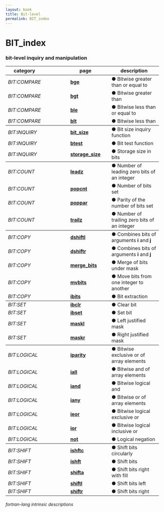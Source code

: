 ```yaml
---
layout: book
title: Bit-level
permalink: BIT_index
---
```

# BIT_index 
### bit-level inquiry and manipulation

<table>
  <thead>
    <tr>
      <th>category</th>
      <th>&nbsp;</th>
      <th>&nbsp;</th>
      <th>&nbsp;</th>
      <th>&nbsp;</th>
      <th>page</th>
      <th>&nbsp;</th>
      <th>description</th>
    </tr>
  </thead>
  <tbody>
    <tr>
      <td><em>BIT:COMPARE</em></td>
      <td>&nbsp;</td>
      <td>&nbsp;</td>
      <td>&nbsp;</td>
      <td>&nbsp;</td>
      <td><a href="BGE"><strong>bge</strong></a></td>
      <td>&nbsp;</td>
      <td>● Bitwise greater than or equal to</td>
    </tr>
    <tr>
      <td><em>BIT:COMPARE</em></td>
      <td>&nbsp;</td>
      <td>&nbsp;</td>
      <td>&nbsp;</td>
      <td>&nbsp;</td>
      <td><a href="BGT"><strong>bgt</strong></a></td>
      <td>&nbsp;</td>
      <td>● Bitwise greater than</td>
    </tr>
    <tr>
      <td><em>BIT:COMPARE</em></td>
      <td>&nbsp;</td>
      <td>&nbsp;</td>
      <td>&nbsp;</td>
      <td>&nbsp;</td>
      <td><a href="BLE"><strong>ble</strong></a></td>
      <td>&nbsp;</td>
      <td>● Bitwise less than or equal to</td>
    </tr>
    <tr>
      <td><em>BIT:COMPARE</em></td>
      <td>&nbsp;</td>
      <td>&nbsp;</td>
      <td>&nbsp;</td>
      <td>&nbsp;</td>
      <td><a href="BLT"><strong>blt</strong></a></td>
      <td>&nbsp;</td>
      <td>● Bitwise less than</td>
    </tr>
  </tbody>
  <tbody>
    <tr>
      <td><em>BIT:INQUIRY</em></td>
      <td>&nbsp;</td>
      <td>&nbsp;</td>
      <td>&nbsp;</td>
      <td>&nbsp;</td>
      <td><a href="BIT_SIZE"><strong>bit_size</strong></a></td>
      <td>&nbsp;</td>
      <td>● Bit size inquiry function</td>
    </tr>
    <tr>
      <td><em>BIT:INQUIRY</em></td>
      <td>&nbsp;</td>
      <td>&nbsp;</td>
      <td>&nbsp;</td>
      <td>&nbsp;</td>
      <td><a href="BTEST"><strong>btest</strong></a></td>
      <td>&nbsp;</td>
      <td>● Bit test function</td>
    </tr>
    <tr>
      <td><em>BIT:INQUIRY</em></td>
      <td>&nbsp;</td>
      <td>&nbsp;</td>
      <td>&nbsp;</td>
      <td>&nbsp;</td>
      <td><a href="STORAGE_SIZE"><strong>storage_size</strong></a></td>
      <td>&nbsp;</td>
      <td>● Storage size in bits</td>
    </tr>
  </tbody>
  <tbody>
    <tr>
      <td><em>BIT:COUNT</em></td>
      <td>&nbsp;</td>
      <td>&nbsp;</td>
      <td>&nbsp;</td>
      <td>&nbsp;</td>
      <td><a href="LEADZ"><strong>leadz</strong></a></td>
      <td>&nbsp;</td>
      <td>● Number of leading zero bits of an integer</td>
    </tr>
    <tr>
      <td><em>BIT:COUNT</em></td>
      <td>&nbsp;</td>
      <td>&nbsp;</td>
      <td>&nbsp;</td>
      <td>&nbsp;</td>
      <td><a href="POPCNT"><strong>popcnt</strong></a></td>
      <td>&nbsp;</td>
      <td>● Number of bits set</td>
    </tr>
    <tr>
      <td><em>BIT:COUNT</em></td>
      <td>&nbsp;</td>
      <td>&nbsp;</td>
      <td>&nbsp;</td>
      <td>&nbsp;</td>
      <td><a href="POPPAR"><strong>poppar</strong></a></td>
      <td>&nbsp;</td>
      <td>● Parity of the number of bits set</td>
    </tr>
    <tr>
      <td><em>BIT:COUNT</em></td>
      <td>&nbsp;</td>
      <td>&nbsp;</td>
      <td>&nbsp;</td>
      <td>&nbsp;</td>
      <td><a href="TRAILZ"><strong>trailz</strong></a></td>
      <td>&nbsp;</td>
      <td>● Number of trailing zero bits of an integer</td>
    </tr>
  </tbody>
  <tbody>
    <tr>
      <td><em>BIT:COPY</em></td>
      <td>&nbsp;</td>
      <td>&nbsp;</td>
      <td>&nbsp;</td>
      <td>&nbsp;</td>
      <td><a href="DSHIFTL"><strong>dshiftl</strong></a></td>
      <td>&nbsp;</td>
      <td>● Combines bits of arguments <strong>i</strong> and <strong>j</strong></td>
    </tr>
    <tr>
      <td><em>BIT:COPY</em></td>
      <td>&nbsp;</td>
      <td>&nbsp;</td>
      <td>&nbsp;</td>
      <td>&nbsp;</td>
      <td><a href="DSHIFTR"><strong>dshiftr</strong></a></td>
      <td>&nbsp;</td>
      <td>● Combines bits of arguments <strong>i</strong> and <strong>j</strong></td>
    </tr>
    <tr>
      <td><em>BIT:COPY</em></td>
      <td>&nbsp;</td>
      <td>&nbsp;</td>
      <td>&nbsp;</td>
      <td>&nbsp;</td>
      <td><a href="MERGE_BITS"><strong>merge_bits</strong></a></td>
      <td>&nbsp;</td>
      <td>● Merge of bits under mask</td>
    </tr>
    <tr>
      <td><em>BIT:COPY</em></td>
      <td>&nbsp;</td>
      <td>&nbsp;</td>
      <td>&nbsp;</td>
      <td>&nbsp;</td>
      <td><a href="MVBITS"><strong>mvbits</strong></a></td>
      <td>&nbsp;</td>
      <td>● Move bits from one integer to another</td>
    </tr>
    <tr>
      <td><em>BIT:COPY</em></td>
      <td>&nbsp;</td>
      <td>&nbsp;</td>
      <td>&nbsp;</td>
      <td>&nbsp;</td>
      <td><a href="IBITS"><strong>ibits</strong></a></td>
      <td>&nbsp;</td>
      <td>● Bit extraction</td>
    </tr>
  </tbody>
  <tbody>
    <tr>
      <td><em>BIT:SET</em></td>
      <td>&nbsp;</td>
      <td>&nbsp;</td>
      <td>&nbsp;</td>
      <td>&nbsp;</td>
      <td><a href="IBCLR"><strong>ibclr</strong></a></td>
      <td>&nbsp;</td>
      <td>● Clear bit</td>
    </tr>
    <tr>
      <td><em>BIT:SET</em></td>
      <td>&nbsp;</td>
      <td>&nbsp;</td>
      <td>&nbsp;</td>
      <td>&nbsp;</td>
      <td><a href="IBSET"><strong>ibset</strong></a></td>
      <td>&nbsp;</td>
      <td>● Set bit</td>
    </tr>
    <tr>
      <td><em>BIT:SET</em></td>
      <td>&nbsp;</td>
      <td>&nbsp;</td>
      <td>&nbsp;</td>
      <td>&nbsp;</td>
      <td><a href="MASKL"><strong>maskl</strong></a></td>
      <td>&nbsp;</td>
      <td>● Left justified mask</td>
    </tr>
    <tr>
      <td><em>BIT:SET</em></td>
      <td>&nbsp;</td>
      <td>&nbsp;</td>
      <td>&nbsp;</td>
      <td>&nbsp;</td>
      <td><a href="MASKR"><strong>maskr</strong></a></td>
      <td>&nbsp;</td>
      <td>● Right justified mask</td>
    </tr>
  </tbody>
  <tbody>
    <tr>
      <td><em>BIT:LOGICAL</em></td>
      <td>&nbsp;</td>
      <td>&nbsp;</td>
      <td>&nbsp;</td>
      <td>&nbsp;</td>
      <td><a href="IPARITY"><strong>iparity</strong></a></td>
      <td>&nbsp;</td>
      <td>● Bitwise exclusive or of array elements</td>
    </tr>
    <tr>
      <td><em>BIT:LOGICAL</em></td>
      <td>&nbsp;</td>
      <td>&nbsp;</td>
      <td>&nbsp;</td>
      <td>&nbsp;</td>
      <td><a href="IALL"><strong>iall</strong></a></td>
      <td>&nbsp;</td>
      <td>● Bitwise and of array elements</td>
    </tr>
    <tr>
      <td><em>BIT:LOGICAL</em></td>
      <td>&nbsp;</td>
      <td>&nbsp;</td>
      <td>&nbsp;</td>
      <td>&nbsp;</td>
      <td><a href="IAND"><strong>iand</strong></a></td>
      <td>&nbsp;</td>
      <td>● Bitwise logical and</td>
    </tr>
    <tr>
      <td><em>BIT:LOGICAL</em></td>
      <td>&nbsp;</td>
      <td>&nbsp;</td>
      <td>&nbsp;</td>
      <td>&nbsp;</td>
      <td><a href="IANY"><strong>iany</strong></a></td>
      <td>&nbsp;</td>
      <td>● Bitwise or of array elements</td>
    </tr>
    <tr>
      <td><em>BIT:LOGICAL</em></td>
      <td>&nbsp;</td>
      <td>&nbsp;</td>
      <td>&nbsp;</td>
      <td>&nbsp;</td>
      <td><a href="IEOR"><strong>ieor</strong></a></td>
      <td>&nbsp;</td>
      <td>● Bitwise logical exclusive or</td>
    </tr>
    <tr>
      <td><em>BIT:LOGICAL</em></td>
      <td>&nbsp;</td>
      <td>&nbsp;</td>
      <td>&nbsp;</td>
      <td>&nbsp;</td>
      <td><a href="IOR"><strong>ior</strong></a></td>
      <td>&nbsp;</td>
      <td>● Bitwise logical inclusive or</td>
    </tr>
    <tr>
      <td><em>BIT:LOGICAL</em></td>
      <td>&nbsp;</td>
      <td>&nbsp;</td>
      <td>&nbsp;</td>
      <td>&nbsp;</td>
      <td><a href="NOT"><strong>not</strong></a></td>
      <td>&nbsp;</td>
      <td>● Logical negation</td>
    </tr>
  </tbody>
  <tbody>
    <tr>
      <td><em>BIT:SHIFT</em></td>
      <td>&nbsp;</td>
      <td>&nbsp;</td>
      <td>&nbsp;</td>
      <td>&nbsp;</td>
      <td><a href="ISHFTC"><strong>ishftc</strong></a></td>
      <td>&nbsp;</td>
      <td>● Shift bits circularly</td>
    </tr>
    <tr>
      <td><em>BIT:SHIFT</em></td>
      <td>&nbsp;</td>
      <td>&nbsp;</td>
      <td>&nbsp;</td>
      <td>&nbsp;</td>
      <td><a href="ISHFT"><strong>ishft</strong></a></td>
      <td>&nbsp;</td>
      <td>● Shift bits</td>
    </tr>
    <tr>
      <td><em>BIT:SHIFT</em></td>
      <td>&nbsp;</td>
      <td>&nbsp;</td>
      <td>&nbsp;</td>
      <td>&nbsp;</td>
      <td><a href="SHIFTA"><strong>shifta</strong></a></td>
      <td>&nbsp;</td>
      <td>● Shift bits right with fill</td>
    </tr>
    <tr>
      <td><em>BIT:SHIFT</em></td>
      <td>&nbsp;</td>
      <td>&nbsp;</td>
      <td>&nbsp;</td>
      <td>&nbsp;</td>
      <td><a href="SHIFTL"><strong>shiftl</strong></a></td>
      <td>&nbsp;</td>
      <td>● Shift bits left</td>
    </tr>
    <tr>
      <td><em>BIT:SHIFT</em></td>
      <td>&nbsp;</td>
      <td>&nbsp;</td>
      <td>&nbsp;</td>
      <td>&nbsp;</td>
      <td><a href="SHIFTR"><strong>shiftr</strong></a></td>
      <td>&nbsp;</td>
      <td>● Shift bits right</td>
    </tr>
  </tbody>
</table>

###### fortran-lang intrinsic descriptions
